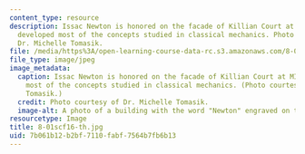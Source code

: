 ```yaml
---
content_type: resource
description: Issac Newton is honored on the facade of Killian Court at MIT. Newton
  developed most of the concepts studied in classical mechanics. Photo courtesy of
  Dr. Michelle Tomasik.
file: /media/https%3A/open-learning-course-data-rc.s3.amazonaws.com/8-01sc-classical-mechanics-fall-2016/7b061b12b2bf7110fabf7564b7fb6b13_8-01scf16-th.jpg
file_type: image/jpeg
image_metadata:
  caption: Issac Newton is honored on the facade of Killian Court at MIT. Newton developed
    most of the concepts studied in classical mechanics. (Photo courtesy of Dr. Michelle
    Tomasik.)
  credit: Photo courtesy of Dr. Michelle Tomasik.
  image-alt: A photo of a building with the word "Newton" engraved on the side.
resourcetype: Image
title: 8-01scf16-th.jpg
uid: 7b061b12-b2bf-7110-fabf-7564b7fb6b13
---
```

